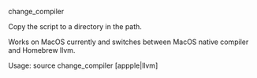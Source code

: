 change_compiler

Copy the script to a directory in the path.

Works on MacOS currently and switches between MacOS native compiler and Homebrew llvm.

Usage:
source change_compiler [appple|llvm]


